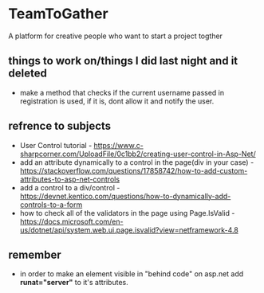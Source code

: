 # TeamToGather
A platform for creative people who want to start a project togther







things to work on/things I did last night and it deleted
-------------------------------
- make a method that checks if the current username passed in registration is used, if it is, dont allow it and notify the user. 

refrence to subjects
---------------------
- User Control tutorial - https://www.c-sharpcorner.com/UploadFile/0c1bb2/creating-user-control-in-Asp-Net/
- add an attribute dynamically to a control in the page(div in your case) - https://stackoverflow.com/questions/17858742/how-to-add-custom-attributes-to-asp-net-controls
- add a control to a div/control - https://devnet.kentico.com/questions/how-to-dynamically-add-controls-to-a-form
- how to check all of the validators in the page using Page.IsValid - https://docs.microsoft.com/en-us/dotnet/api/system.web.ui.page.isvalid?view=netframework-4.8

remember
--------
- in order to make an element visible in "behind code" on asp.net add **runat="server"** to it's attributes.
